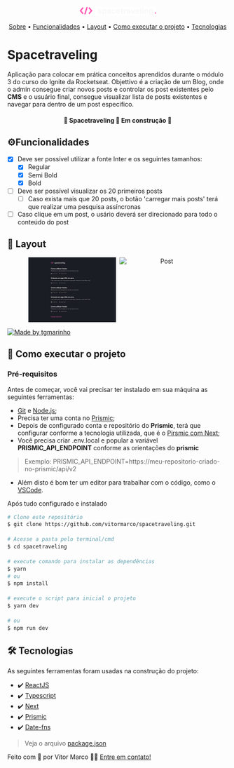 <p align="center">
  <img src="./github/spacetraveling-logo.svg"   width="175px" alt="Spacetraveling Logo" />
</p>

<p align="center">
 <a href="#spacetraveling">Sobre</a> •
 <a href="#%EF%B8%8Ffuncionalidades">Funcionalidades</a> •
 <a href="#-layout">Layout</a> •
 <a href="#-como-executar-o-projeto">Como executar o projeto</a>  •
 <a href="#-tecnologias">Tecnologias</a>
</p>

# Spacetraveling

Aplicação para colocar em prática conceitos aprendidos durante o módulo 3 do curso do Ignite da Rocketseat.
Objettivo é a criação de um Blog, onde o admin consegue criar novos posts e controlar os post existentes pelo **CMS** e o usuário final, consegue visualizar lista de posts existentes e navegar para dentro de um post especifico.

<h4 align="center"> 🚧 Spacetraveling 🚀 Em construção 🚧 </h4>

## ⚙️Funcionalidades

- [x] Deve ser possível utilizar a fonte Inter e os seguintes tamanhos:
  - [x] Regular
  - [x] Semi Bold
  - [x] Bold
- [ ] Deve ser possível visualizar os 20 primeiros posts
  - [ ] Caso exista mais que 20 posts, o botão 'carregar mais posts' terá que realizar uma pesquisa assíncronas
- [ ] Caso clique em um post, o usário deverá ser direcionado para todo o conteúdo do post

## 🎨 Layout

<p align="center" style="display: flex; align-items: flex-start; justify-content: center; gap: 8px ">
  <img src="./github/home.svg" width="200px" alt="Home" />
  <img src="./github/post.svg" width="200px" alt="Post" />
</p>

<a href="https://www.figma.com/file/D0dCXNNcvdhMVgn8ZczRPQ/Desafios-M%C3%B3dulo-3-ReactJS?node-id=0%3A1">
  <img alt="Made by tgmarinho" src="https://img.shields.io/badge/Acessar%20Layout-Figma-FF57B2">
</a>

## 🚀 Como executar o projeto

### Pré-requisitos

Antes de começar, você vai precisar ter instalado em sua máquina as seguintes ferramentas:

- [Git](https://git-scm.com) e [Node.js](https://nodejs.org/en/);
- Precisa ter uma conta no [Prismic](https://prismic.io/);
- Depois de configurado conta e repositório do **Prismic**, terá que configurar conforme a tecnologia utilizada, que é o [Pirsmic com Next](https://prismic.io/docs/technologies/nextjs);
- Você precisa criar .env.local e popular a variável **PRISMIC_API_ENDPOINT** conforme as orientações do **prismic**
> Exemplo: PRISMIC_API_ENDPOINT=https://meu-repositorio-criado-no-prismic/api/v2
- Além disto é bom ter um editor para trabalhar com o código, como o [VSCode](https://code.visualstudio.com/).

Após tudo configurado e instalado

```bash
# Clone este repositório
$ git clone https://github.com/vitormarco/spacetraveling.git

# Acesse a pasta pelo terminal/cmd
$ cd spacetraveling

# execute comando para instalar as dependências
$ yarn
# ou
$ npm install

# execute o script para inicial o projeto
$ yarn dev

# ou
$ npm run dev
```

## 🛠 Tecnologias

As seguintes ferramentas foram usadas na construção do projeto:

- ✔️ [ReactJS](https://reactjs.org/)
- ✔️ [Typescript](https://www.typescriptlang.org/)
- ✔️ [Next](https://nextjs.org/docs/basic-features/typescript)
- ✔️ [Prismic](https://prismic.io/docs)
- ✔️ [Date-fns](https://date-fns.org/)

> Veja o arquivo [package.json](https://github.com/vitormarco/spacetraveling/blob/master/package.json)

Feito com 🧡 por Vítor Marco 👋🏽 [Entre em contato!](https://www.linkedin.com/in/vitor-marco/)
